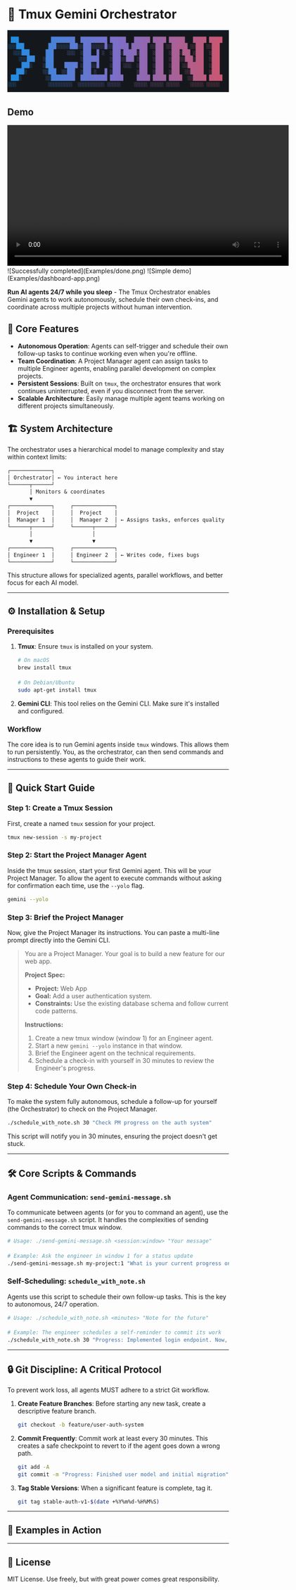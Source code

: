 # 🤖 Tmux Gemini Orchestrator

![Orchestrator Hero](/gemini-cli.png)

## Demo
<video width="640" controls>
  <source src="https://raw.githubusercontent.com/cuongtv89ks/tmux-gemini-orchestrator/main/Examples/gemini-orchestrator.mp4" type="video/mp4">
  Your browser does not support the video tag.
</video>
![Successfully completed](Examples/done.png)
![Simple demo](Examples/dashboard-app.png)

**Run AI agents 24/7 while you sleep** - The Tmux Orchestrator enables Gemini agents to work autonomously, schedule their own check-ins, and coordinate across multiple projects without human intervention.

## 🚀 Core Features

-   **Autonomous Operation**: Agents can self-trigger and schedule their own follow-up tasks to continue working even when you're offline.
-   **Team Coordination**: A Project Manager agent can assign tasks to multiple Engineer agents, enabling parallel development on complex projects.
-   **Persistent Sessions**: Built on `tmux`, the orchestrator ensures that work continues uninterrupted, even if you disconnect from the server.
-   **Scalable Architecture**: Easily manage multiple agent teams working on different projects simultaneously.

## 🏗️ System Architecture

The orchestrator uses a hierarchical model to manage complexity and stay within context limits:

```
┌─────────────┐
│ Orchestrator│ ← You interact here
└──────┬──────┘
       │ Monitors & coordinates
       ▼
┌─────────────┐     ┌─────────────┐
│  Project    │     │  Project    │
│  Manager 1  │     │  Manager 2  │ ← Assigns tasks, enforces quality
└──────┬──────┘     └──────┬──────┘
       │                   │
       ▼                   ▼
┌─────────────┐     ┌─────────────┐
│ Engineer 1  │     │ Engineer 2  │ ← Writes code, fixes bugs
└─────────────┘     └─────────────┘
```

This structure allows for specialized agents, parallel workflows, and better focus for each AI model.

---

## ⚙️ Installation & Setup

### Prerequisites

1.  **Tmux**: Ensure `tmux` is installed on your system.
    ```bash
    # On macOS
    brew install tmux

    # On Debian/Ubuntu
    sudo apt-get install tmux
    ```
2.  **Gemini CLI**: This tool relies on the Gemini CLI. Make sure it's installed and configured.

### Workflow

The core idea is to run Gemini agents inside `tmux` windows. This allows them to run persistently. You, as the orchestrator, can then send commands and instructions to these agents to guide their work.

---

## 🏁 Quick Start Guide

### Step 1: Create a Tmux Session

First, create a named `tmux` session for your project.

```bash
tmux new-session -s my-project
```

### Step 2: Start the Project Manager Agent

Inside the tmux session, start your first Gemini agent. This will be your Project Manager. To allow the agent to execute commands without asking for confirmation each time, use the `--yolo` flag.

```bash
gemini --yolo
```

### Step 3: Brief the Project Manager

Now, give the Project Manager its instructions. You can paste a multi-line prompt directly into the Gemini CLI.

> You are a Project Manager. Your goal is to build a new feature for our web app.
>
> **Project Spec:**
> - **Project:** Web App
> - **Goal:** Add a user authentication system.
> - **Constraints:** Use the existing database schema and follow current code patterns.
>
> **Instructions:**
> 1.  Create a new tmux window (window 1) for an Engineer agent.
> 2.  Start a new `gemini --yolo` instance in that window.
> 3.  Brief the Engineer agent on the technical requirements.
> 4.  Schedule a check-in with yourself in 30 minutes to review the Engineer's progress.

### Step 4: Schedule Your Own Check-in

To make the system fully autonomous, schedule a follow-up for yourself (the Orchestrator) to check on the Project Manager.

```bash
./schedule_with_note.sh 30 "Check PM progress on the auth system"
```

This script will notify you in 30 minutes, ensuring the project doesn't get stuck.

---

## 🛠️ Core Scripts & Commands

### Agent Communication: `send-gemini-message.sh`

To communicate between agents (or for you to command an agent), use the `send-gemini-message.sh` script. It handles the complexities of sending commands to the correct tmux window.

```bash
# Usage: ./send-gemini-message.sh <session:window> "Your message"

# Example: Ask the engineer in window 1 for a status update
./send-gemini-message.sh my-project:1 "What is your current progress on the login endpoint?"
```

### Self-Scheduling: `schedule_with_note.sh`

Agents use this script to schedule their own follow-up tasks. This is the key to autonomous, 24/7 operation.

```bash
# Usage: ./schedule_with_note.sh <minutes> "Note for the future"

# Example: The engineer schedules a self-reminder to commit its work
./schedule_with_note.sh 30 "Progress: Implemented login endpoint. Now, commit changes and start on user sessions."
```

---

## 🔒 Git Discipline: A Critical Protocol

To prevent work loss, all agents MUST adhere to a strict Git workflow.

1.  **Create Feature Branches**: Before starting any new task, create a descriptive feature branch.
    ```bash
    git checkout -b feature/user-auth-system
    ```
2.  **Commit Frequently**: Commit work at least every 30 minutes. This creates a safe checkpoint to revert to if the agent goes down a wrong path.
    ```bash
    git add -A
    git commit -m "Progress: Finished user model and initial migration"
    ```
3.  **Tag Stable Versions**: When a significant feature is complete, tag it.
    ```bash
    git tag stable-auth-v1-$(date +%Y%m%d-%H%M%S)
    ```

---

## 📸 Examples in Action





---

## 📄 License

MIT License. Use freely, but with great power comes great responsibility.
